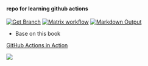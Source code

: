 #### repo for learning github actions

[![Get Branch](https://github.com/robertncl/learn-actions/actions/workflows/branch.yaml/badge.svg)](https://github.com/robertncl/learn-actions/actions/workflows/branch.yaml) [![Matrix workflow](https://github.com/robertncl/learn-actions/actions/workflows/matrix.yaml/badge.svg)](https://github.com/robertncl/learn-actions/actions/workflows/matrix.yaml) [![Markdown Output](https://github.com/robertncl/learn-actions/actions/workflows/markdown.yaml/badge.svg)](https://github.com/robertncl/learn-actions/actions/workflows/markdown.yaml)



* Base on this book 


[GitHub Actions in Action](https://learning.oreilly.com/library/view/github-actions-in/9781633437302/)

<img src="https://learning.oreilly.com/api/v2/epubs/urn:orm:book:9781633437302/files/cover.jpeg"/>

